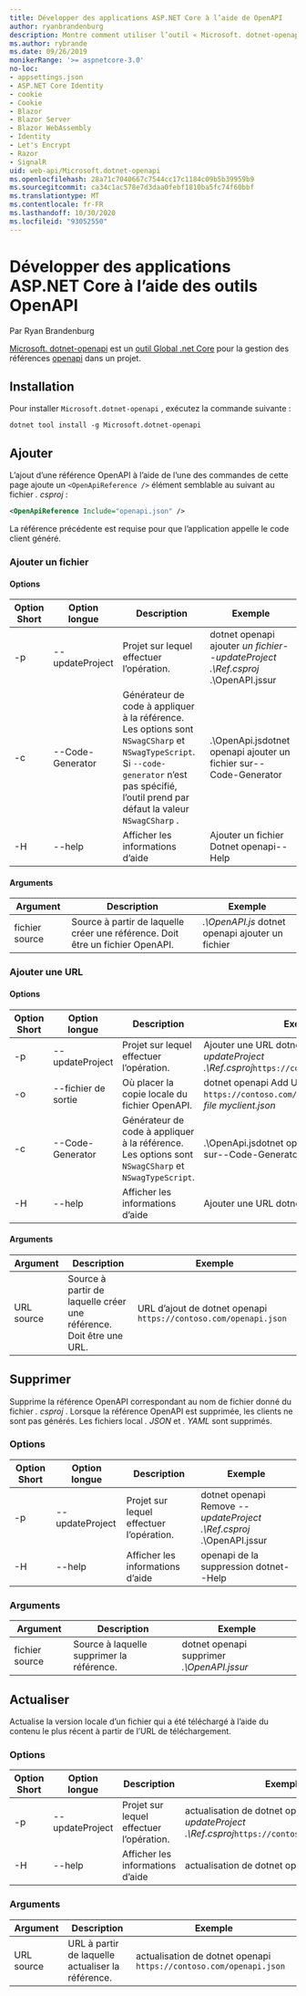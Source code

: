```yaml
---
title: Développer des applications ASP.NET Core à l’aide de OpenAPI
author: ryanbrandenburg
description: Montre comment utiliser l’outil « Microsoft. dotnet-openapi » pour ajouter des références aux fichiers OpenAPI.
ms.author: rybrande
ms.date: 09/26/2019
monikerRange: '>= aspnetcore-3.0'
no-loc:
- appsettings.json
- ASP.NET Core Identity
- cookie
- Cookie
- Blazor
- Blazor Server
- Blazor WebAssembly
- Identity
- Let's Encrypt
- Razor
- SignalR
uid: web-api/Microsoft.dotnet-openapi
ms.openlocfilehash: 28a71c7040667c7544cc17c1184c09b5b39959b9
ms.sourcegitcommit: ca34c1ac578e7d3daa0febf1810ba5fc74f60bbf
ms.translationtype: MT
ms.contentlocale: fr-FR
ms.lasthandoff: 10/30/2020
ms.locfileid: "93052550"
---
```

# <a name="develop-aspnet-core-apps-using-openapi-tools"></a>Développer des applications ASP.NET Core à l’aide des outils OpenAPI

Par Ryan Brandenburg

[Microsoft. dotnet-openapi](https://www.nuget.org/packages/Microsoft.dotnet-openapi) est un [outil Global .net Core](/dotnet/core/tools/global-tools) pour la gestion des références [openapi](https://github.com/OAI/OpenAPI-Specification) dans un projet.

## <a name="installation"></a>Installation

Pour installer `Microsoft.dotnet-openapi` , exécutez la commande suivante :

```dotnetcli
dotnet tool install -g Microsoft.dotnet-openapi
```

## <a name="add"></a>Ajouter

L’ajout d’une référence OpenAPI à l’aide de l’une des commandes de cette page ajoute un `<OpenApiReference />` élément semblable au suivant au fichier *. csproj* :

```xml
<OpenApiReference Include="openapi.json" />
```

La référence précédente est requise pour que l’application appelle le code client généré.

<!-- TODO: Restore after https://github.com/dotnet/AspNetCore/issues/12738
### Add Project

#### Options

| Short option | Long option | Description | Example |
|-------|------|-------|---------|
| -p|--project | The project to operate on. |dotnet openapi add project *--project .\Ref.csproj* ../Ref/ProjRef.csproj |

#### Arguments

|  Argument  | Description | Example |
|-------------|-------------|---------|
| source-file | The source to create a reference from. Must be a project file. |dotnet openapi add project *../Ref/ProjRef.csproj* | -->

### <a name="add-file"></a>Ajouter un fichier

#### <a name="options"></a>Options

| Option Short| Option longue| Description | Exemple |
|-------|------|-------|---------|
| -p|--updateProject | Projet sur lequel effectuer l’opération. |dotnet openapi ajouter *un fichier--updateProject .\Ref.csproj* .\OpenAPI.jssur |
| -c|--Code-Generator| Générateur de code à appliquer à la référence. Les options sont `NSwagCSharp` et `NSwagTypeScript`. Si `--code-generator` n’est pas spécifié, l’outil prend par défaut la valeur `NSwagCSharp` .|.\OpenApi.jsdotnet openapi ajouter un fichier sur--Code-Generator
| -H|--help|Afficher les informations d’aide|Ajouter un fichier Dotnet openapi--Help|

#### <a name="arguments"></a>Arguments

|  Argument  | Description | Exemple |
|-------------|-------------|---------|
| fichier source | Source à partir de laquelle créer une référence. Doit être un fichier OpenAPI. |*.\OpenAPI.js* dotnet openapi ajouter un fichier |

### <a name="add-url"></a>Ajouter une URL

#### <a name="options"></a>Options

| Option Short| Option longue| Description | Exemple |
|-------|------|-------------|---------|
| -p|--updateProject | Projet sur lequel effectuer l’opération. |Ajouter une URL dotnet openapi *--updateProject .\Ref.csproj*`https://contoso.com/openapi.json` |
| -o|--fichier de sortie | Où placer la copie locale du fichier OpenAPI. |dotnet openapi Add URL `https://contoso.com/openapi.json` *--output-file myclient.json* |
| -c|--Code-Generator| Générateur de code à appliquer à la référence. Les options sont `NSwagCSharp` et `NSwagTypeScript`. |.\OpenApi.jsdotnet openapi ajouter un fichier sur--Code-Generator
| -H|--help|Afficher les informations d’aide|Ajouter une URL dotnet openapi--Help|

#### <a name="arguments"></a>Arguments

|  Argument  | Description | Exemple |
|-------------|-------------|---------|
| URL source | Source à partir de laquelle créer une référence. Doit être une URL. |URL d’ajout de dotnet openapi `https://contoso.com/openapi.json` |

## <a name="remove"></a>Supprimer

Supprime la référence OpenAPI correspondant au nom de fichier donné du fichier *. csproj* . Lorsque la référence OpenAPI est supprimée, les clients ne sont pas générés. Les fichiers local *. JSON* et *. YAML* sont supprimés.

### <a name="options"></a>Options

| Option Short| Option longue| Description| Exemple |
|-------|------|------------|---------|
| -p|--updateProject | Projet sur lequel effectuer l’opération. |dotnet openapi Remove *--updateProject .\Ref.csproj* .\OpenAPI.jssur |
| -H|--help|Afficher les informations d’aide|openapi de la suppression dotnet--Help|

### <a name="arguments"></a>Arguments

|  Argument  | Description| Exemple |
| ------------|------------|---------|
| fichier source | Source à laquelle supprimer la référence. |dotnet openapi supprimer *.\OpenAPI.jssur* |

## <a name="refresh"></a>Actualiser

Actualise la version locale d’un fichier qui a été téléchargé à l’aide du contenu le plus récent à partir de l’URL de téléchargement.

### <a name="options"></a>Options

| Option Short| Option longue| Description | Exemple |
|-------|------|-------------|---------|
| -p|--updateProject | Projet sur lequel effectuer l’opération. | actualisation de dotnet openapi *--updateProject .\Ref.csproj*`https://contoso.com/openapi.json` |
| -H|--help|Afficher les informations d’aide|actualisation de dotnet openapi--aide|

### <a name="arguments"></a>Arguments

|  Argument  | Description | Exemple |
| ------------|-------------|---------|
| URL source | URL à partir de laquelle actualiser la référence. | actualisation de dotnet openapi `https://contoso.com/openapi.json` |
